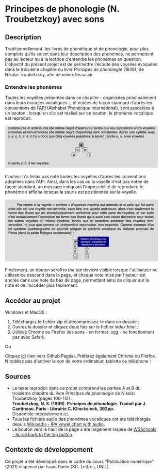 # Principes de phonologie (N. Troubetzkoy) avec sons

## Description
Traditionnellement, les livres de phonétique et de phonologie, pour plus complets qu'ils soient dans leur description des phonèmes, ne permettent pas au lecteur ou à la lectrice d'entendre les phonèmes en question. L'objectif du présent projet est de permettre l'écoute des voyelles évoquées dans le troisième chapitre du livre *Principes de phonologie* (1949), de Nikolai Troubetzkoy, afin de mieux les saisir.

### Entendre les phonèmes
Toutes les voyelles présentes dans ce chapitre - organisées principalement dans leurs triangles vocaliques -, et notées de façon standard d'après les conventions de l'[API](https://fr.wikipedia.org/wiki/Alphabet_phon%C3%A9tique_international) (Alphabet Phonétique International), sont associées à un bouton ; lorsqu'un clic est réalisé sur ce bouton, le phonème vocalique est reproduit.<br><br>
![capture d'écran 1](images/printScreen_1.png)<br><br>
L'auteur n'a hélas pas noté toutes les voyelles d'après les conventions adoptées dans l'API. Ainsi, dans les cas où la voyelle n'est pas notée de façon standard, un message indiquant l'impossibilité de reproduire le phonème s'affiche lorsque la souris est positionnée sur la voyelle.<br><br>
![capture d'écran 2](images/printScreen_2.png)<br><br>
Finalement, un bouton *scroll to the top* devient visible lorsque l'utilisateur ou utilisatrice descend dans la page, et chaque note mise par l'auteur est ancrée dans une note de bas de page, permettant ainsi de cliquer sur la note et de l'accéder plus facilement. 

## Accéder au projet
Windows et MacOS :
1. Téléchargez le fichier zip et décompressez-le dans un dossier ;
2. Ouvrez le dossier et cliquez deux fois sur le fichier *index.html* ;<br>
3. Utilisez Chrome ou Firefox (les sons - en format .ogg - ne fonctionnent pas avec Safari).

Ou <br>

Cliquez [ici](https://laurapippus.github.io/Principes-phonologie-avec-sons/) (lien vers Github Pages). Préférez également Chrome ou Firefox.<br>
N'oubliez pas d'activer le son de votre ordinateur, tablette ou téléphone !

## Sources 
+ Le texte reproduit dans ce projet comprend les parties A et B du troisième chapitre du livre <i>Principes de phonologie</i> de Nikolai Troubetzkoy (pages 100-112) :<br> **Troubetzkoy, N. S. (1949). *Principes de phonologie*. Traduit par J. Cantineau. Paris : Librairie C. Klincksieck, 392pp.**<br> 
Disponible intégralement [ici](https://ia802706.us.archive.org/22/items/principesdephono00trub/principesdephono00trub.pdf).<br>
+ Tous les fichiers audio des phonèmes vocaliques ont été téléchargés depuis [Wikipédia - IPA vowel chart with audio](https://en.wikipedia.org/wiki/IPA_vowel_chart_with_audio).<br>
+ Le bouton vers le haut de la page a été largement inspiré de [W3Schools - Scroll back to the top button](https://www.w3schools.com/howto/howto_js_scroll_to_top.asp).<br>

## Contexte de développement 
Ce projet a été développé dans le cadre du cours "Publication numérique" (2021) dispensé par Isaac Pante (SLI, Lettres, UNIL).